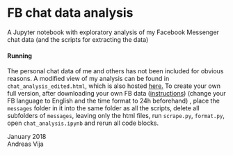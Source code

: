 # FB chat data analysis
A Jupyter notebook with exploratory analysis of my Facebook Messenger chat data (and the scripts for extracting the data)
#### Running
The personal chat data of me and others has not been included for obvious reasons. A modified view of my analysis can be found in ```chat_analysis_edited.html```, which is also hosted [here.](http://kodu.ut.ee/~andreasv/Chat_analysis_edited.html)
To create your own full version, after downloading your own FB data ([instructions](https://www.facebook.com/help/131112897028467)) (change your FB language to English and the time format to 24h beforehand) , place the ```messages``` folder in it into the same folder as all the scripts, delete all subfolders of ```messages```, leaving only the html files, run ```scrape.py```, ```format.py```, open ```chat_analysis.ipynb``` and rerun all code blocks. 

January 2018  
Andreas Vija